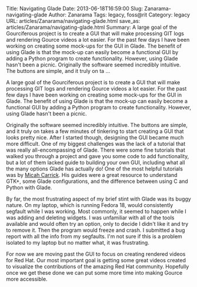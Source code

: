 Title: Navigating Glade
Date: 2013-06-18T16:59:00
Slug: Zanarama-navigating-glade
Author: Zanarama
Tags: legacy, foss@rit
Category: legacy
URL: articles/Zanarama/navigating-glade.html
save_as: articles/Zanarama/navigating-glade.html
Summary: A large goal of the Gourciferous project is to create a GUI that will make processing GIT logs and rendering Gource videos a lot easier. For the past few days I have been working on creating some mock-ups for the GUI in Glade. The benefit of using Glade is that the mock-up can easily become a functional GUI by adding a Python program to create functionality. However, using Glade hasn't been a picnic.  Originally the software seemed incredibly intuitive. The buttons are simple, and it truly on ta ... 

A large goal of the Gourciferous project is to create a GUI that will make
processing GIT logs and rendering Gource videos a lot easier. For the past few
days I have been working on creating some mock-ups for the GUI in Glade. The
benefit of using Glade is that the mock-up can easily become a functional GUI
by adding a Python program to create functionality. However, using Glade
hasn't been a picnic.

Originally the software seemed incredibly intuitive. The buttons are simple,
and it truly on takes a few minutes of tinkering to start creating a GUI that
looks pretty nice. After I started though, designing the GUI became much more
difficult. One of my biggest challenges was the lack of a tutorial that was
really all-encompassing of Glade. There were some fine tutorials that walked
you through a project and gave you some code to add functionality, but a lot
of them lacked guide to building your own GUI, including what all the many
options Glade has actually do! One of the most helpful tutorials was by [Micah
Carrick](http://www.micahcarrick.com/gtk-glade-tutorial-part-1.html). His
guides were a great resource to understand GTK+, some Glade configurations,
and the difference between using C and Python with Glade.

By far, the most frustrating aspect of my brief stint with Glade was its buggy
nature. On my laptop, which is running Fedora 18, would consistently segfault
while I was working. Most commonly, it seemed to happen while I was adding and
deleting widgets. I was unfamiliar with all of the tools available and would
often try an option, only to decide I didn't like it and try to remove it.
Then the program would freeze and crash. I submitted a bug report with all the
info from my segfaults. I'm not sure if this is a problem isolated to my
laptop but no matter what, it was frustrating.

For now we are moving past the GUI to focus on creating rendered videos for
Red Hat. Our most important goal is getting some great videos created to
visualize the contributions of the amazing Red Hat community. Hopefully once
we get these done we can put some more time into making Gource more
accessible.

